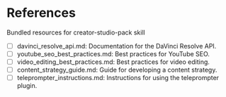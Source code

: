 # References

Bundled resources for creator-studio-pack skill

- [ ] davinci_resolve_api.md: Documentation for the DaVinci Resolve API.
- [ ] youtube_seo_best_practices.md: Best practices for YouTube SEO.
- [ ] video_editing_best_practices.md: Best practices for video editing.
- [ ] content_strategy_guide.md: Guide for developing a content strategy.
- [ ] teleprompter_instructions.md: Instructions for using the teleprompter plugin.
